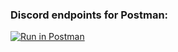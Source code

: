 ### Discord endpoints for Postman:

[![Run in Postman](https://run.pstmn.io/button.svg)](https://god.gw.postman.com/run-collection/19390002-554fc1e7-77f5-4a25-8193-a48cd79b4001?action=collection%2Ffork&collection-url=entityId%3D19390002-554fc1e7-77f5-4a25-8193-a48cd79b4001%26entityType%3Dcollection%26workspaceId%3D28073773-0eb9-478d-9e11-fe57730c1234)
